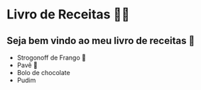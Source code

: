 # Livro de Receitas :woman_cook:

## Seja bem vindo ao meu livro de receitas :wave:  

- Strogonoff de Frango :baby_chick:
- Pavê :chocolate_bar:
- Bolo de chocolate
- Pudim
